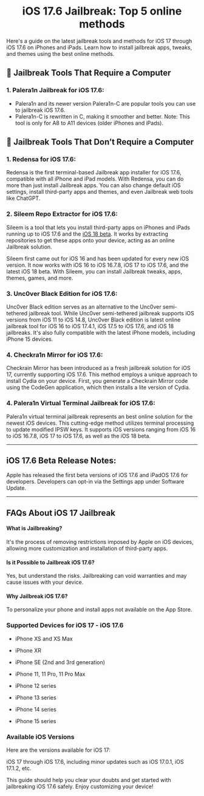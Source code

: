 <div align="center">

# iOS 17.6 Jailbreak: Top 5 online methods

</div>


Here's a guide on the latest jailbreak tools and methods for iOS 17 through iOS 17.6 on iPhones and iPads. Learn how to install jailbreak apps, tweaks, and themes using the best online methods.

##  🌟 Jailbreak Tools That Require a Computer

### 1. Palera1n Jailbreak for iOS 17.6:

- Palera1n and its newer version Palera1n-C are popular tools you can use to jailbreak iOS 17.6.
- Palera1n-C is rewritten in C, making it smoother and better.
Note: This tool is only for A8 to A11 devices (older iPhones and iPads).<br>


## 🌟 Jailbreak Tools That Don’t Require a Computer

### 1. Redensa for iOS 17.6:

Redensa is the first terminal-based Jailbreak app installer for iOS 17.6, compatible with all iPhone and iPad models. With Redensa, you can do more than just install Jailbreak apps. You can also change default iOS settings, install third-party apps and themes, and even Jailbreak web tools like ChatGPT.

### 2. Sileem Repo Extractor for iOS 17.6:

Sileem is a tool that lets you install third-party apps on iPhones and iPads running up to iOS 17.6 and the <a href="https://github.com/Future-Jailbreak/iOS18">iOS 18 beta</a>. It works by extracting repositories to get these apps onto your device, acting as an online Jailbreak solution.

Sileem first came out for iOS 16 and has been updated for every new iOS version. It now works with iOS 16 to iOS 16.7.8, iOS 17 to iOS 17.6, and the latest iOS 18 beta. With Sileem, you can install Jailbreak tweaks, apps, themes, games, and more.

### 3. Unc0ver Black Edition for iOS 17.6:

Unc0ver Black edition serves as an alternative to the Unc0ver semi-tethered jailbreak tool. While Unc0ver semi-tethered jailbreak supports iOS versions from iOS 11 to iOS 14.8, Unc0ver Black edition is latest online jailbreak tool for iOS 16 to iOS 17.4.1, iOS 17.5 to iOS 17.6, and iOS 18 jailbreaks. It's also fully compatible with the latest iPhone models, including iPhone 15 devices.


### 4. Checkra1n Mirror for iOS 17.6:

Checkrain Mirror has been introduced as a fresh jailbreak solution for iOS 17, currently supporting iOS 17.6. This method employs a unique approach to install Cydia on your device. First, you generate a Checkrain Mirror code using the CodeGen application, which then installs a lite version of Cydia.

### 4. Palera1n Virtual Terminal Jailbreak for iOS 17.6:

Palera1n virtual terminal jailbreak represents an best online solution for the newest iOS devices. This cutting-edge method utilizes terminal processing to update modified IPSW keys. It supports iOS versions ranging from iOS 16 to iOS 16.7.8, iOS 17 to iOS 17.6, as well as the iOS 18 beta.

<hr>

## iOS 17.6 Beta Release Notes:
Apple has released the first beta versions of iOS 17.6 and iPadOS 17.6 for developers.
Developers can opt-in via the Settings app under Software Update.

<hr>

## FAQs About iOS 17 Jailbreak

#### What is Jailbreaking?

It's the process of removing restrictions imposed by Apple on iOS devices, allowing more customization and installation of third-party apps.

#### Is it Possible to Jailbreak iOS 17.6?

Yes, but understand the risks. Jailbreaking can void warranties and may cause issues with your device.

#### Why Jailbreak iOS 17.6?

To personalize your phone and install apps not available on the App Store.

### Supported Devices for iOS 17 - iOS 17.6

- iPhone XS and XS Max

- iPhone XR

- iPhone SE (2nd and 3rd generation)

- iPhone 11, 11 Pro, 11 Pro Max

- iPhone 12 series

- iPhone 13 series

- iPhone 14 series

- iPhone 15 series

### Available iOS Versions

Here are the versions available for iOS 17:

iOS 17 through iOS 17.6, including minor updates such as iOS 17.0.1, iOS 17.1.2, etc.

This guide should help you clear your doubts and get started with jailbreaking iOS 17.6 safely. Enjoy customizing your device!
